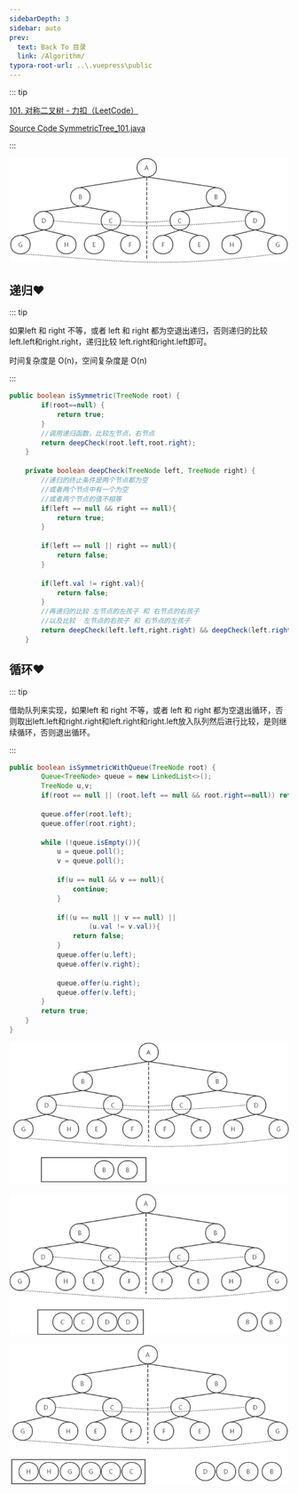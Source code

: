 ```yaml
---
sidebarDepth: 3
sidebar: auto
prev:
  text: Back To 目录
  link: /Algorithm/
typora-root-url: ..\.vuepress\public
---
```




::: tip

[101. 对称二叉树 - 力扣（LeetCode）](https://leetcode.cn/problems/symmetric-tree/)

[Source Code SymmetricTree_101.java ](https://github.com/Q10Viking/learncode/blob/main/algorithm/src/main/java/org/hzz/tree/SymmetricTree_101.java)

:::

![image-20220814185047252](/images/algorithm/image-20220814185047252.png)

## 递归❤️

::: tip

如果left 和 right 不等，或者 left 和 right 都为空退出递归，否则递归的比较 left.left和right.right，递归比较 left.right和right.left即可。

时间复杂度是 O(n)，空间复杂度是 O(n)

:::

```java
public boolean isSymmetric(TreeNode root) {
        if(root==null) {
            return true;
        }
        //调用递归函数，比较左节点，右节点
        return deepCheck(root.left,root.right);
    }

    private boolean deepCheck(TreeNode left, TreeNode right) {
        //递归的终止条件是两个节点都为空
        //或者两个节点中有一个为空
        //或者两个节点的值不相等
        if(left == null && right == null){
            return true;
        }

        if(left == null || right == null){
            return false;
        }

        if(left.val != right.val){
            return false;
        }
        //再递归的比较 左节点的左孩子 和 右节点的右孩子
        //以及比较  左节点的右孩子 和 右节点的左孩子
        return deepCheck(left.left,right.right) && deepCheck(left.right,right.left);
    }
```



## 循环❤️

::: tip

借助队列来实现，如果left 和 right 不等，或者 left 和 right 都为空退出循环，否则取出left.left和right.right和left.right和right.left放入队列然后进行比较，是则继续循环，否则退出循环。

:::

```java
public boolean isSymmetricWithQueue(TreeNode root) {
        Queue<TreeNode> queue = new LinkedList<>();
        TreeNode u,v;
        if(root == null || (root.left == null && root.right==null)) return true;

        queue.offer(root.left);
        queue.offer(root.right);

        while (!queue.isEmpty()){
            u = queue.poll();
            v = queue.poll();

            if(u == null && v == null){
                continue;
            }

            if((u == null || v == null) ||
                    (u.val != v.val)){
                return false;
            }
            queue.offer(u.left);
            queue.offer(v.right);

            queue.offer(u.right);
            queue.offer(v.left);
        }
        return true;
    }
}
```



![image-20220814190032731](/images/algorithm/image-20220814190032731.png)

![image-20220814190104344](/images/algorithm/image-20220814190104344.png)

![image-20220814190121714](/images/algorithm/image-20220814190121714.png)